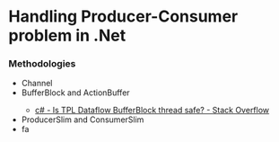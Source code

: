 # Handling Producer-Consumer problem in .Net

### Methodologies

- Channel<T>
- BufferBlock<T> and ActionBuffer<T>
  - [c# - Is TPL Dataflow BufferBlock thread safe? - Stack Overflow](https://stackoverflow.com/questions/50911822/is-tpl-dataflow-bufferblock-thread-safe)
- ProducerSlim and ConsumerSlim
- fa

